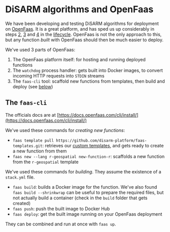 # DiSARM algorithms and OpenFaas

We have been developing and testing DiSARM algorithms for deployment on [OpenFaas](https://www.openfaas.com/). It is a great platform, and has sped us up considerably in steps [2](../creating-and-deploying-functions/lifecycle-of-an-algorithm.md#2-re-write), [3](../creating-and-deploying-functions/lifecycle-of-an-algorithm.md#3-package) and [4](../creating-and-deploying-functions/lifecycle-of-an-algorithm.md#4-deploy) in the [lifecycle](../creating-and-deploying-functions/lifecycle-of-an-algorithm.md). OpenFaas is not the only approach to this, but any function _built_ with OpenFaas should then be much easier to deploy.

We've used 3 parts of OpenFaas:

1. The OpenFaas platform itself: for hosting and running deployed functions
2. The `watchdog` process handler: gets built into Docker images, to convert incoming HTTP requests into `STDIN` streams 
3. The `faas-cli` tool: scaffold new functions from templates, then build and deploy \(see [below](./)\)

## The `faas-cli`

The officials docs are at [https://docs.openfaas.com/cli/install/](https://docs.openfaas.com/cli/install/)

We've used these commands for _creating new functions_:

* `faas template pull https://github.com/disarm-platform/faas-templates.git`: retrieves our [custom templates](../creating-and-deploying-functions/scaffolding-from-a-template.md), and gets ready to create a new function from them
* `faas new --lang r-geospatial new-function-r`: scaffolds a new function from the `r-geospatial` template

We've used these commands for _building_. They assume the existence of a `stack.yml` file.

* `faas build`: builds a Docker image for the function. We've also found `faas build --shrinkwrap` can be useful to prepare the required files, but not actually build a container \(check in the `build` folder that gets created\)
* `faas push`: push the built image to Docker Hub
* `faas deploy`: get the built image running on your OpenFaas deployment

They can be combined and run at once with `faas up`.

